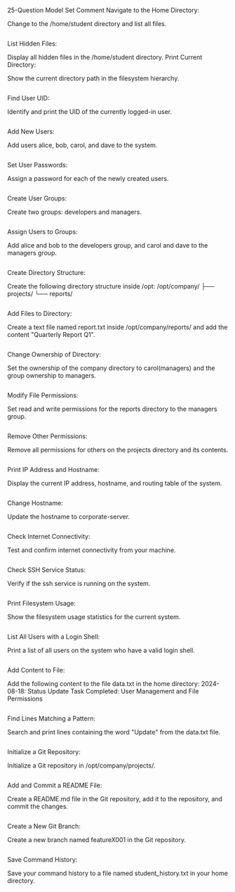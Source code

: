 25-Question Model Set
Comment
Navigate to the Home Directory:

Change to the /home/student directory and list all files.
```

```
List Hidden Files:

Display all hidden files in the /home/student directory.
Print Current Directory:

Show the current directory path in the filesystem hierarchy.
```

```
Find User UID:

Identify and print the UID of the currently logged-in user.
```

```
Add New Users:

Add users alice, bob, carol, and dave to the system.
```

```
Set User Passwords:

Assign a password for each of the newly created users.
```

```
Create User Groups:

Create two groups: developers and managers.
```

```
Assign Users to Groups:

Add alice and bob to the developers group, and carol and dave to the managers group.
```

```
Create Directory Structure:

Create the following directory structure inside /opt:
/opt/company/
├── projects/
└── reports/
```

```
Add Files to Directory:

Create a text file named report.txt inside /opt/company/reports/ and add the content "Quarterly Report Q1".
```

```
Change Ownership of Directory:

Set the ownership of the company directory to carol(managers) and the group ownership to managers.
```

```
Modify File Permissions:

Set read and write permissions for the reports directory to the managers group.
```

```
Remove Other Permissions:

Remove all permissions for others on the projects directory and its contents.
```

```
Print IP Address and Hostname:

Display the current IP address, hostname, and routing table of the system.
```

```
Change Hostname:

Update the hostname to corporate-server.
```

```
Check Internet Connectivity:

Test and confirm internet connectivity from your machine.
```

```
Check SSH Service Status:

Verify if the ssh service is running on the system.
```

```

Print Filesystem Usage:

Show the filesystem usage statistics for the current system.
```

```
List All Users with a Login Shell:

Print a list of all users on the system who have a valid login shell.
```

```
Add Content to File:

Add the following content to the file data.txt in the home directory:
2024-08-18: Status Update
Task Completed: User Management and File Permissions
```

```
Find Lines Matching a Pattern:

Search and print lines containing the word "Update" from the data.txt file.

```

```
Initialize a Git Repository:

Initialize a Git repository in /opt/company/projects/.
```

```
Add and Commit a README File:

Create a README.md file in the Git repository, add it to the repository, and commit the changes.
```

```
Create a New Git Branch:

Create a new branch named featureX001 in the Git repository.
```

```
Save Command History:

Save your command history to a file named student_history.txt in your home directory.
```

```
